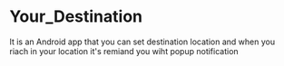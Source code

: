# Your_Destination
It is an Android app that you can set destination location and when you riach in your location it's remiand you wiht popup notification
